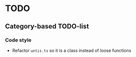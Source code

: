 # TODO
## Category-based TODO-list
### Code style
 - Refactor `untis.ts` so it is a class instead of loose functions
